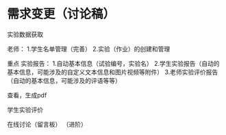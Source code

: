 # 需求变更（讨论稿）

实验数据获取


老师：
1.学生名单管理（完善）
2.实验（作业）的创建和管理

重点
实验报告：
1.自动基本信息（试验编号，实验名）
2.学生实验报告（自动的基本信息，可能涉及的自定义文本信息和图片视频等附件）
3.老师实验评价报告（自动的基本信息，可能涉及的评语等等）

查看，生成pdf

学生实验评价

在线讨论（留言板）
（进阶）
